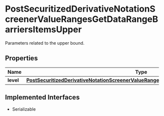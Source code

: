 

# PostSecuritizedDerivativeNotationScreenerValueRangesGetDataRangeBarriersItemsUpper

Parameters related to the upper bound.

## Properties

Name | Type | Description | Notes
------------ | ------------- | ------------- | -------------
**level** | [**PostSecuritizedDerivativeNotationScreenerValueRangesGetDataRangeBarriersItemsUpperLevel**](PostSecuritizedDerivativeNotationScreenerValueRangesGetDataRangeBarriersItemsUpperLevel.md) |  |  [optional]


## Implemented Interfaces

* Serializable


